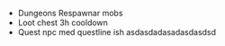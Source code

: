 - Dungeons Respawnar mobs
- Loot chest 3h cooldown
- Quest npc med questline ish
asdasdadasadasdasdsd